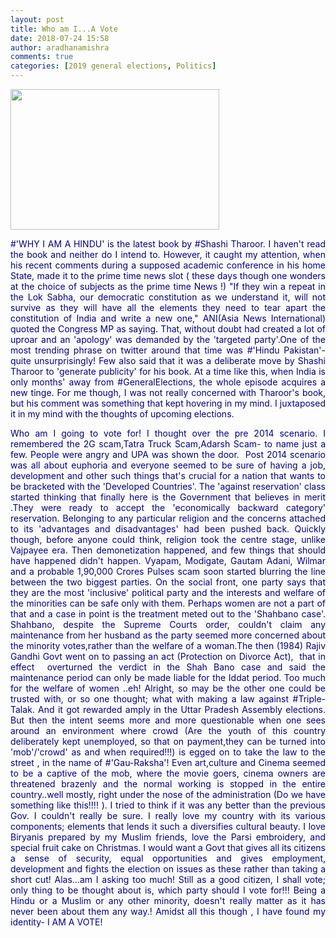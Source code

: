 ```yaml
---
layout: post
title: Who am I...A Vote
date: 2018-07-24 15:58
author: aradhanamishra
comments: true
categories: [2019 general elections, Politics]
---
```

<img class=" wp-image-207 aligncenter" src="http://www.aradhanamishra.com/wp-content/uploads/2018/07/politician-300x202.jpg" alt="" width="334" height="225" />
<p style="text-align: justify;"><span style="color: navy;">#'WHY I AM A HINDU' is the latest book by #Shashi Tharoor. I haven't read the book and neither do I intend to. However, it caught my attention, when his recent comments during a supposed academic conference in his home State, made it to the prime time news slot ( these days though one wonders at the choice of subjects as the prime time News !)</span>
<span style="color: navy;">"If they win a repeat in the Lok Sabha, our democratic constitution as we understand it, will not survive as they will have all the elements they need to tear apart the constitution of India and write a new one," ANI(Asia News International) quoted the Congress MP as saying.</span>
<span style="color: navy;">That, without doubt had created a lot of uproar and an 'apology' was demanded by the 'targeted party'.One of the most trending phrase on twitter around that time was #'Hindu Pakistan'- quite unsurprisingly! Few also said that it was a deliberate move by Shashi Tharoor to 'generate publicity' for his book.</span>
<span style="color: navy;">At a time like this, when India is only months' away from #GeneralElections, the whole episode acquires a new tinge. For me though, I was not really concerned with Tharoor's book, but his comment was something that kept hovering in my mind. I juxtaposed it in my mind with the thoughts of upcoming elections.</span></p>
<p style="text-align: justify;"><span style="color: navy;">Who am I going to vote for! I thought over the pre 2014 scenario. I remembered the 2G scam,Tatra Truck Scam,Adarsh Scam- to name just a few. People were angry and UPA was shown the door.  Post 2014 scenario was all about euphoria and everyone seemed to be sure of having a job, development and other such things that's crucial for a nation that wants to be bracketed with the 'Developed Countries'. The 'against reservation' class started thinking that finally here is the Government that believes in merit .They were ready to accept the 'economically backward category' reservation. Belonging to any particular religion and the concerns attached to its 'advantages and disadvantages' had been pushed back. Quickly though, before anyone could think, religion took the centre stage, unlike Vajpayee era. Then demonetization happened, and few things that should have happened didn't happen. Vyapam, Modigate, Gautam Adani, Wilmar and a probable 1,90,000 Crores Pulses scam soon started blurring the line between the two biggest parties.</span>
<span style="color: navy;">On the social front, one party says that they are the most 'inclusive' political party and the interests and welfare of the minorities can be safe only with them. Perhaps women are not a part of that and a case in point is the treatment meted out to the 'Shahbano case'. Shahbano, despite the Supreme Courts order, couldn't claim any maintenance from her husband as the party seemed more concerned about the minority votes,rather than the welfare of a woman.The then (1984) Rajiv Gandhi Govt went on to passing an act (Protection on Divorce Act),  that in effect  overturned the verdict in the Shah Bano case and said the maintenance period can only be made liable for the Iddat period. Too much for the welfare of women ..eh!</span>
<span style="color: navy;">Alright, so may be the other one could be trusted with, or so one thought; what with making a law against #Triple-Talak. And it got rewarded amply in the Uttar Pradesh Assembly elections. But then the intent seems more and more questionable when one sees around an environment where crowd (Are the youth of this country deliberately kept unemployed, so that on payment,they can be turned into 'mob'/'crowd' as and when required!!!) is egged on to take the law to the street , in the name of #'Gau-Raksha'!</span>
<span style="color: navy;">Even art,culture and Cinema seemed to be a captive of the mob, where the movie goers, cinema owners are threatened brazenly and the normal working is stopped in the entire country..well mostly, right under the nose of the administration (Do we have something like this!!!! ). I tried to think if it was any better than the previous Gov. I couldn't really be sure.</span>
<span style="color: navy;">I really love my country with its various components; elements that lends it such a diversifies cultural beauty. I love Biryanis prepared by my Muslim friends, love the Parsi embroidery, and special fruit cake on Christmas. I would want a Govt that gives all its citizens a sense of security, equal opportunities and gives employment, development and fights the election on issues as these rather than taking a short cut! Alas...am I asking too much!</span>
<span style="color: navy;">Still as a good citizen, I shall vote; only thing to be thought about is, which party should I vote for!!! Being a Hindu or a Muslim or any other minority, doesn't really matter as it has never been about them any way.! Amidst all this though , I have found my identity- I AM A VOTE!</span></p>
